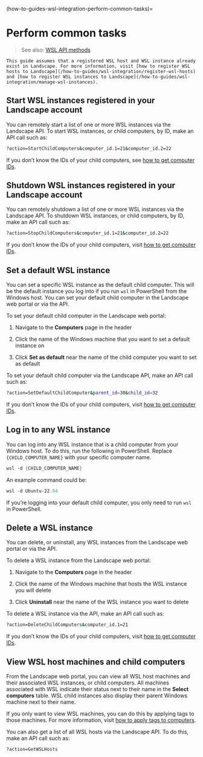 (how-to-guides-wsl-integration-perform-common-tasks)=
# Perform common tasks

> See also: [WSL API methods](/reference/api/legacy-api-endpoints/wsl)

```{note}
This guide assumes that a registered WSL host and WSL instance already exist in Landscape. For more information, visit [how to register WSL hosts to Landscape](/how-to-guides/wsl-integration/register-wsl-hosts) and [how to register WSL instances to Landscape](/how-to-guides/wsl-integration/manage-wsl-instances).
```


## Start WSL instances registered in your Landscape account

You can remotely start a list of one or more WSL instances via the Landscape API. To start WSL instances, or child computers, by ID, make an API call such as:

```bash
?action=StartChildComputers&computer_id.1=21&computer_id.2=22
```

If you don’t know the IDs of your child computers, see [how to get computer IDs](https://ubuntu.com/landscape/docs/managing-computers#heading--get-computer-ids).

## Shutdown WSL instances registered in your Landscape account

You can remotely shutdown a list of one or more WSL instances via the Landscape API. To shutdown WSL instances, or child computers, by ID, make an API call such as:

```bash
?action=StopChildComputers&computer_id.1=21&computer_id.2=22
```

If you don’t know the IDs of your child computers, visit [how to get computer IDs](https://ubuntu.com/landscape/docs/managing-computers#heading--get-computer-ids).

## Set a default WSL instance

You can set a specific WSL instance as the default child computer. This will be the default instance you log into if you run `wsl` in PowerShell from the Windows host. You can set your default child computer in the Landscape web portal or via the API.

To set your default child computer in the Landscape web portal:

1. Navigate to the **Computers** page in the header

2. Click the name of the Windows machine that you want to set a default instance on

3. Click **Set as default** near the name of the child computer you want to set as default

To set your default child computer via the Landscape API, make an API call such as:

```bash
?action=SetDefaultChildComputer&parent_id=30&child_id=32
```

If you don’t know the IDs of your child computers, visit [how to get computer IDs](https://ubuntu.com/landscape/docs/managing-computers#heading--get-computer-ids).

## Log in to any WSL instance

You can log into any WSL instance that is a child computer from your Windows host. To do this, run the following in PowerShell. Replace `{CHILD_COMPUTER_NAME}` with your specific computer name.

```powershell
wsl -d {CHILD_COMPUTER_NAME}
```

An example command could be:

```powershell
wsl -d Ubuntu-22.04
```

If you’re logging into your default child computer, you only need to run `wsl` in PowerShell.

## Delete a WSL instance

You can delete, or uninstall, any WSL instances from the Landscape web portal or via the API.

To delete a WSL instance from the Landscape web portal:

1. Navigate to the **Computers** page in the header

2. Click the name of the Windows machine that hosts the WSL instance you will delete

3. Click **Uninstall** near the name of the WSL instance you want to delete

To delete a WSL instance via the API, make an API call such as:

```bash
?action=DeleteChildComputers&computer_id.1=21
```

If you don’t know the IDs of your child computers, visit [how to get computer IDs](https://ubuntu.com/landscape/docs/managing-computers#heading--get-computer-ids).

## View WSL host machines and child computers

From the Landscape web portal, you can view all WSL host machines and their associated WSL instances, or child computers. All machines associated with WSL indicate their status next to their name in the **Select computers** table. WSL child instances also display their parent Windows machine next to their name.

If you only want to view WSL machines, you can do this by applying tags to those machines. For more information, visit [how to apply tags to computers](https://ubuntu.com/landscape/docs/managing-computers#heading--apply-tags-to-computers).

You can also get a list of all WSL hosts via the Landscape API. To do this, make an API call such as:

```bash
?action=GetWSLHosts
```

